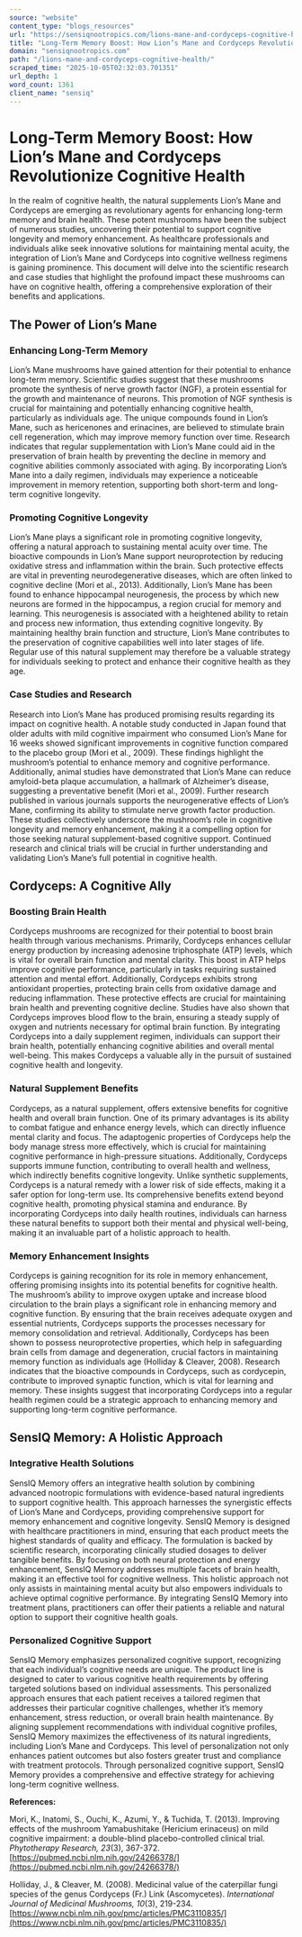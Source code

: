 ```yaml
---
source: "website"
content_type: "blogs_resources"
url: "https://sensiqnootropics.com/lions-mane-and-cordyceps-cognitive-health/"
title: "Long-Term Memory Boost: How Lion’s Mane and Cordyceps Revolutionize Cognitive Health"
domain: "sensiqnootropics.com"
path: "/lions-mane-and-cordyceps-cognitive-health/"
scraped_time: "2025-10-05T02:32:03.701351"
url_depth: 1
word_count: 1361
client_name: "sensiq"
---
```


# Long-Term Memory Boost: How Lion’s Mane and Cordyceps Revolutionize Cognitive Health

In the realm of cognitive health, the natural supplements Lion’s Mane and Cordyceps are emerging as revolutionary agents for enhancing long-term memory and brain health. These potent mushrooms have been the subject of numerous studies, uncovering their potential to support cognitive longevity and memory enhancement. As healthcare professionals and individuals alike seek innovative solutions for maintaining mental acuity, the integration of Lion’s Mane and Cordyceps into cognitive wellness regimens is gaining prominence. This document will delve into the scientific research and case studies that highlight the profound impact these mushrooms can have on cognitive health, offering a comprehensive exploration of their benefits and applications.

## The Power of Lion’s Mane

### Enhancing Long-Term Memory

Lion’s Mane mushrooms have gained attention for their potential to enhance long-term memory. Scientific studies suggest that these mushrooms promote the synthesis of nerve growth factor (NGF), a protein essential for the growth and maintenance of neurons. This promotion of NGF synthesis is crucial for maintaining and potentially enhancing cognitive health, particularly as individuals age. The unique compounds found in Lion’s Mane, such as hericenones and erinacines, are believed to stimulate brain cell regeneration, which may improve memory function over time. Research indicates that regular supplementation with Lion’s Mane could aid in the preservation of brain health by preventing the decline in memory and cognitive abilities commonly associated with aging. By incorporating Lion’s Mane into a daily regimen, individuals may experience a noticeable improvement in memory retention, supporting both short-term and long-term cognitive longevity.

### Promoting Cognitive Longevity

Lion’s Mane plays a significant role in promoting cognitive longevity, offering a natural approach to sustaining mental acuity over time. The bioactive compounds in Lion’s Mane support neuroprotection by reducing oxidative stress and inflammation within the brain. Such protective effects are vital in preventing neurodegenerative diseases, which are often linked to cognitive decline (Mori et al., 2013). Additionally, Lion’s Mane has been found to enhance hippocampal neurogenesis, the process by which new neurons are formed in the hippocampus, a region crucial for memory and learning. This neurogenesis is associated with a heightened ability to retain and process new information, thus extending cognitive longevity. By maintaining healthy brain function and structure, Lion’s Mane contributes to the preservation of cognitive capabilities well into later stages of life. Regular use of this natural supplement may therefore be a valuable strategy for individuals seeking to protect and enhance their cognitive health as they age.

### Case Studies and Research

Research into Lion’s Mane has produced promising results regarding its impact on cognitive health. A notable study conducted in Japan found that older adults with mild cognitive impairment who consumed Lion’s Mane for 16 weeks showed significant improvements in cognitive function compared to the placebo group (Mori et al., 2009). These findings highlight the mushroom’s potential to enhance memory and cognitive performance. Additionally, animal studies have demonstrated that Lion’s Mane can reduce amyloid-beta plaque accumulation, a hallmark of Alzheimer’s disease, suggesting a preventative benefit (Mori et al., 2009). Further research published in various journals supports the neurogenerative effects of Lion’s Mane, confirming its ability to stimulate nerve growth factor production. These studies collectively underscore the mushroom’s role in cognitive longevity and memory enhancement, making it a compelling option for those seeking natural supplement-based cognitive support. Continued research and clinical trials will be crucial in further understanding and validating Lion’s Mane’s full potential in cognitive health.

## Cordyceps: A Cognitive Ally

### Boosting Brain Health

Cordyceps mushrooms are recognized for their potential to boost brain health through various mechanisms. Primarily, Cordyceps enhances cellular energy production by increasing adenosine triphosphate (ATP) levels, which is vital for overall brain function and mental clarity. This boost in ATP helps improve cognitive performance, particularly in tasks requiring sustained attention and mental effort. Additionally, Cordyceps exhibits strong antioxidant properties, protecting brain cells from oxidative damage and reducing inflammation. These protective effects are crucial for maintaining brain health and preventing cognitive decline. Studies have also shown that Cordyceps improves blood flow to the brain, ensuring a steady supply of oxygen and nutrients necessary for optimal brain function. By integrating Cordyceps into a daily supplement regimen, individuals can support their brain health, potentially enhancing cognitive abilities and overall mental well-being. This makes Cordyceps a valuable ally in the pursuit of sustained cognitive health and longevity.

### Natural Supplement Benefits

Cordyceps, as a natural supplement, offers extensive benefits for cognitive health and overall brain function. One of its primary advantages is its ability to combat fatigue and enhance energy levels, which can directly influence mental clarity and focus. The adaptogenic properties of Cordyceps help the body manage stress more effectively, which is crucial for maintaining cognitive performance in high-pressure situations. Additionally, Cordyceps supports immune function, contributing to overall health and wellness, which indirectly benefits cognitive longevity. Unlike synthetic supplements, Cordyceps is a natural remedy with a lower risk of side effects, making it a safer option for long-term use. Its comprehensive benefits extend beyond cognitive health, promoting physical stamina and endurance. By incorporating Cordyceps into daily health routines, individuals can harness these natural benefits to support both their mental and physical well-being, making it an invaluable part of a holistic approach to health.

### Memory Enhancement Insights

Cordyceps is gaining recognition for its role in memory enhancement, offering promising insights into its potential benefits for cognitive health. The mushroom’s ability to improve oxygen uptake and increase blood circulation to the brain plays a significant role in enhancing memory and cognitive function. By ensuring that the brain receives adequate oxygen and essential nutrients, Cordyceps supports the processes necessary for memory consolidation and retrieval. Additionally, Cordyceps has been shown to possess neuroprotective properties, which help in safeguarding brain cells from damage and degeneration, crucial factors in maintaining memory function as individuals age (Holliday & Cleaver, 2008). Research indicates that the bioactive compounds in Cordyceps, such as cordycepin, contribute to improved synaptic function, which is vital for learning and memory. These insights suggest that incorporating Cordyceps into a regular health regimen could be a strategic approach to enhancing memory and supporting long-term cognitive performance.

## SensIQ Memory: A Holistic Approach

### Integrative Health Solutions

SensIQ Memory offers an integrative health solution by combining advanced nootropic formulations with evidence-based natural ingredients to support cognitive health. This approach harnesses the synergistic effects of Lion’s Mane and Cordyceps, providing comprehensive support for memory enhancement and cognitive longevity. SensIQ Memory is designed with healthcare practitioners in mind, ensuring that each product meets the highest standards of quality and efficacy. The formulation is backed by scientific research, incorporating clinically studied dosages to deliver tangible benefits. By focusing on both neural protection and energy enhancement, SensIQ Memory addresses multiple facets of brain health, making it an effective tool for cognitive wellness. This holistic approach not only assists in maintaining mental acuity but also empowers individuals to achieve optimal cognitive performance. By integrating SensIQ Memory into treatment plans, practitioners can offer their patients a reliable and natural option to support their cognitive health goals.

### Personalized Cognitive Support

SensIQ Memory emphasizes personalized cognitive support, recognizing that each individual’s cognitive needs are unique. The product line is designed to cater to various cognitive health requirements by offering targeted solutions based on individual assessments. This personalized approach ensures that each patient receives a tailored regimen that addresses their particular cognitive challenges, whether it’s memory enhancement, stress reduction, or overall brain health maintenance. By aligning supplement recommendations with individual cognitive profiles, SensIQ Memory maximizes the effectiveness of its natural ingredients, including Lion’s Mane and Cordyceps. This level of personalization not only enhances patient outcomes but also fosters greater trust and compliance with treatment protocols. Through personalized cognitive support, SensIQ Memory provides a comprehensive and effective strategy for achieving long-term cognitive wellness.

**References:**

Mori, K., Inatomi, S., Ouchi, K., Azumi, Y., & Tuchida, T. (2013). Improving effects of the mushroom Yamabushitake (Hericium erinaceus) on mild cognitive impairment: a double-blind placebo-controlled clinical trial. _Phytotherapy Research, 23_(3), 367-372. [https://pubmed.ncbi.nlm.nih.gov/24266378/](https://pubmed.ncbi.nlm.nih.gov/24266378/)

Holliday, J., & Cleaver, M. (2008). Medicinal value of the caterpillar fungi species of the genus Cordyceps (Fr.) Link (Ascomycetes). _International Journal of Medicinal Mushrooms, 10_(3), 219-234. [https://www.ncbi.nlm.nih.gov/pmc/articles/PMC3110835/](https://www.ncbi.nlm.nih.gov/pmc/articles/PMC3110835/)